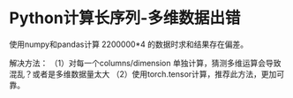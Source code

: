 # Python计算长序列-多维数据出错

使用numpy和pandas计算 2200000*4 的数据时求和结果存在偏差。

解决方法：
（1）对每一个columns/dimension 单独计算，猜测多维运算会导致混乱？或者是多维数据量太大
（2）使用torch.tensor计算，推荐此方法，更加可靠。

